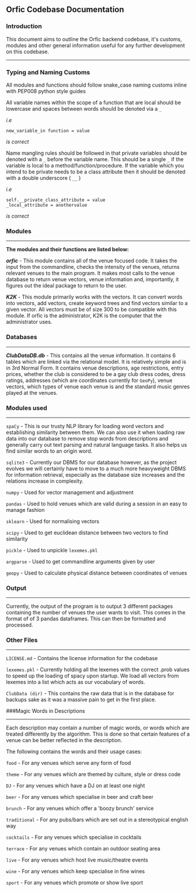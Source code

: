 Orfic Codebase Documentation
---
### Introduction
This document aims to outline the Orfic backend codebase, it's customs, 
modules and other general information useful for any further development on this 
codebase. 
___
### Typing and Naming Customs
All modules and functions should follow snake_case naming customs inline with 
PEP008 python style guides

All variable names within the scope of a function that are local should be lowercase
and spaces between words should be denoted via a `_` 

_i.e_

`new_variable_in function = value`

_is correct_

Name mangling rules should be followed in that private variables should be
denoted with a `_` before the variable name. This should be a single `_`
if the variable is local to a method/function/procedure. If the variable which
you intend to be private needs to be a class attribute then it should be
denoted with a double underscore ( `__` )

_i.e_

    self.__private_class_attribute = value
    _local_attribute = anothervalue

_is correct_

### Modules
____

**The modules and their functions are listed below:**

_**orfic**_ - This module contains all of the venue focused code. It takes
the input from the commandline, checks the intensity of the venues, returns
relevant venues to the main program. It makes most calls to the venue database 
to return venue vectors, venue information and, importantly, it figures out the 
ideal package to return to the user.

_**K2K**_ - This module primarily works with the vectors. It can convert words
into vectors, add vectors, create keyword trees and find vectors similar to a 
given vector. All vectors must be of size 300 to be compatible with this module.
If orfic is the administrator, K2K is the computer that the administrator uses.

### Databases
___
_**ClubDataDB.db**_ - This contains all the venue information. It contains 6 tables
which are linked via the relational model. It is relatively simple and is in 3rd Normal
Form. It contains venue descriptions, age restrictions, entry prices, whether the club 
is considered to be a gay club dress codes, dress ratings, addresses 
(which are coordinates currently for `GeoPy`), venue vectors, which types of venue each 
venue is and the standard music genres played at the venues.

### Modules used
___
`spaCy` - This is our trusty NLP library for loading word vectors and establishing similarity
between them. We can also use it when loading raw data into our database to remove stop words 
from descriptions and generally carry out text parsing and natural language tasks. It also helps
us find similar words to an origin word.

`sqlite3` - Currently our DBMS for our database however, as the project evolves we will certainly 
have to move to a much more heavyweight DBMS for information retrieval, especially as the database
size increases and the relations increase in complexity. 

`numpy` - Used for vector management and adjustment

`pandas` - Used to hold venues which are valid during a session in an easy to manage fashion

`sklearn` - Used for normalising vectors

`scipy` - Used to get euclidean distance between two vectors to find similarity

`pickle` - Used to unpickle `lexemes.pkl`

`argparse` - Used to get commandline arguments given by user

`geopy` - Used to calculate physical distance between coordinates of venues

### Output
___
Currently, the output of the program is to output 3 different packages containing the number of venues 
the user wants to visit. This comes in the format of of 3 pandas dataframes. This can then be formatted 
and processed.

### Other Files
___
`LICENSE.md` - Contains the license information for the codebase

`lexemes.pkl` - Currently holding all the lexemes with the correct .prob values to speed up
the loading of spacy upon startup. We load all vectors from lexemes into a list which acts as 
our vocabulary of words.

`ClubData (dir)` - This contains the raw data that is in the database for backups sake as it was
a massive pain to get in the first place.

###Magic Words in Descriptions
___
Each description may contain a number of magic words, or words which are treated differently by the
algorithm. This is done so that certain features of a venue can be better reflected in the 
description. 

The following contains the words and their usage cases:

`food` - For any venues which serve any form of food

`theme` - For any venues which are themed by culture, style or dress code

`DJ` - For any venues which have a DJ on at least one night

`beer` - For any venues which specialise in beer and craft beer

`brunch` - For any venues which offer a 'boozy brunch' service

`traditional` - For any pubs/bars which are set out in a stereotypical english way

`cocktails` - For any venues which specialise in cocktails

`terrace` - For any venues which contain an outdoor seating area

`live` - For any venues which host live music/theatre events

`wine` - For any venues which keep specialise in fine wines

`sport` - For any venues which promote or show live sport 